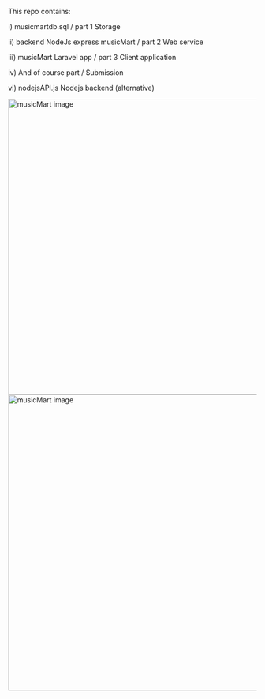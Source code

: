 This repo contains:

i) musicmartdb.sql / part 1 Storage

ii) backend NodeJs express musicMart / part 2 Web service

iii) musicMart Laravel app / part 3 Client application

iv) And of course part / Submission 

vi) nodejsAPI.js Nodejs backend (alternative)

<img src="http://infohtechict.co.ke/apps/github/album-index.jpg" alt="musicMart image" height="600" width="800">

<img src="http://infohtechict.co.ke/apps/github/shopping-cart.jpg" alt="musicMart image" height="600" width="800">


